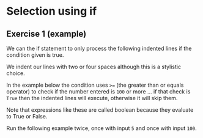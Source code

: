 # Selection using if
## Exercise 1 (example)

We can the if statement to only process the following indented lines if the condition given is true. 

We indent our lines with two or four spaces although this is a stylistic choice.

In the example below the condition uses `>=` (the greater than or equals operator) to check if the number entered is `100` or more ... if that check is `True` then the indented lines will execute, otherwise it will skip them.

Note that expressions like these are called boolean because they evaluate to True or False.

Run the following example twice, once with input `5` and once with input `100`.